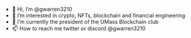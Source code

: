 - 👋 Hi, I’m @gwarren3210
- 👀 I’m interested in crypto, NFTs, blockchain and financial engineering
- 🌱 I’m currently the president of the UMass Blockchain club
- 📫 How to reach me twitter or discord @gwarren3210

<!---
gwarren3210/gwarren3210 is a ✨ special ✨ repository because its `README.md` (this file) appears on your GitHub profile.
You can click the Preview link to take a look at your changes.
--->
